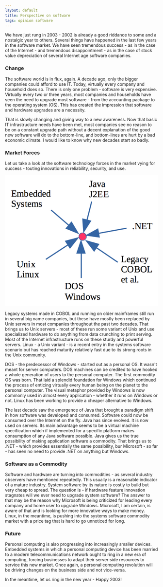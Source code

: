 ```yaml
---
layout: default
title: Perspective on software
tags: opinion software
---
```


We have just rung in 2003 - 2002 is already a good riddance to some and a nostalgic year to others. Several things have happened in the last few years in the software market. We have seen tremendous success - as in the case of the Internet - and tremendous disappointment - as in the case of stock value depreciation of several Internet age software companies.

### Change

The software world is in flux, again. A decade ago, only the bigger companies could afford to use IT. Today, virtually every company and household does so. There is only one problem - software is very expensive. Virtually every two or three years, most companies and households have seen the need to upgrade most software - from the accounting package to the operating system (OS). This has created the impression that software and hardware upgrades are a necessity.

That is slowly changing and giving way to a new awareness. Now that basic IT infrastructure needs have been met, most companies see no reason to be on a constant upgrade path without a decent explanation of the good new software will do to the bottom-line, and bottom-lines are hurt by a bad economic climate. I would like to know why new decades start so badly.

### Market Forces

Let us take a look at the software technology forces in the market vying for success - touting innovations in reliability, security, and use.

![software technology forces in the market vying for success](/assets/img/software-forces-2003.png)

Legacy systems made in COBOL and running on older mainframes still run in several big name companies, but these have mostly been replaced by Unix servers in most companies throughout the past two decades. That brings us to Unix servers - most of these run some variant of Unix and use specialized hardware to do anything from data crunching to print serving. Most of the Internet infrastructure runs on these sturdy and powerful servers. Linux - a Unix variant - is a recent entry in the systems software scenario but has reached maturity relatively fast due to its strong roots in the Unix community.

DOS - the predecessor of Windows - started out as a personal OS. It wasn't meant for server computers. DOS machines can be credited to have hooked a whole generation of users to the personal computer. The first commodity OS was born. That laid a splendid foundation for Windows which continued the process of enticing virtually every human being on the planet to the personal computer. The visual metaphor provided by Windows is now commonly used in almost every application - whether it runs on Windows or not. Linux has been working to provide a cheaper alternative to Windows.

The last decade saw the emergence of Java that brought a paradigm shift in how software was developed and consumed. Software could now be consumed over the Internet on the fly. Java has since evolved. It is now used on servers. Its main advantage seems to be a virtual machine specification which if implemented for a specific platform makes consumption of any Java software possible. Java gives us the true possibility of making application software a commodity. That brings us to .NET - which provides essentially the same possibility, bur Microsoft - so far - has seen no need to provide .NET on anything but Windows.

### Software as a Commodity

Software and hardware are turning into commodities - as several industry observers have mentioned repeatedly. This usually is a reasonable indicator of a mature industry. System software by its nature is costly to build but very cheap to spread. The question is - if hardware feature innovation stagnates will we ever need to upgrade system software? The answer to that may be the reason why Microsoft is being criticized for leading every company and home user to upgrade Windows. Microsoft, I am certain, is aware of that and is looking for more innovative ways to make money. Linux, in the meantime, is pushing into the systems software commodity market with a price tag that is hard to go unnoticed for long.

### Future

Personal computing is also progressing into increasingly smaller devices. Embedded systems in which a personal computing device has been married to a modern telecommunications network ought to ring in a new era of computing, forcing businesses to adapt their server side resources to service this new market. Once again, a personal computing revolution will be driving changes on the business side and not vice-versa.

In the meantime, let us ring in the new year - Happy 2003!
